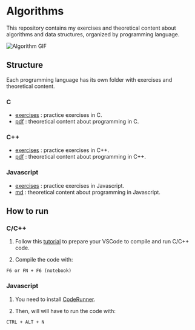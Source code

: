 # Algorithms

This repository contains my exercises and theoretical content about algorithms and data structures, organized by programming language.

![Algorithm GIF](https://media4.giphy.com/media/1lvotGQwhzi6O0gQtV/giphy.gif?cid=ecf05e47o3js1t2ts2lfcft635loag7h1yrdaovhg5k3ok7l&ep=v1_gifs_related&rid=giphy.gif&ct=g)

## Structure

Each programming language has its own folder with exercises and theoretical content.

### C

- [exercises](./c/exercises) : practice exercises in C.
- [pdf](./c/pdf/) : theoretical content about programming in C.

### C++

- [exercises](./cpp/exercises) : practice exercises in C++.
- [pdf](./cpp/pdf/) : theoretical content about programming in C++.

### Javascript

- [exercises](./js/exercises) : practice exercises in Javascript.
- [md](./js/md) : theoretical content about programming in Javascript.

## How to run

### C/C++

1. Follow this [tutorial](https://medium.com/@juniortrojilio/preparando-o-vs-code-para-compilar-c-c-no-windows-988f4a91a557) to prepare your VSCode to compile and run C/C++ code.

2. Compile the code with:

```
F6 or FN + F6 (notebook)
```

### Javascript

1. You need to install [CodeRunner](https://marketplace.visualstudio.com/items?itemName=formulahendry.code-runner).

2. Then, will will have to run the code with:

```
CTRL + ALT + N
```
